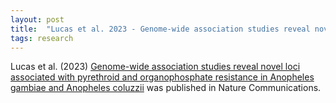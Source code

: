 ```yaml
---
layout: post
title:  "Lucas et al. 2023 - Genome-wide association studies reveal novel loci associated with pyrethroid and organophosphate resistance in Anopheles gambiae and Anopheles coluzzii"
tags: research
---
```


Lucas et al. (2023) [Genome-wide association studies reveal novel loci associated with pyrethroid and organophosphate resistance in Anopheles gambiae and Anopheles coluzzii](https://doi.org/10.1038/s41467-023-40693-0) was published in Nature Communications.
